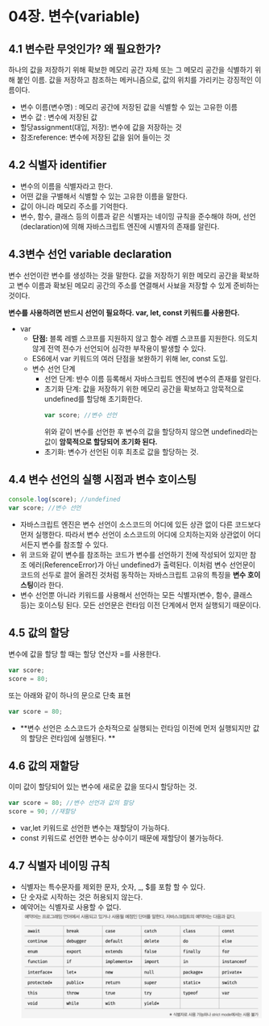 # 04장. 변수(variable)

## 4.1 변수란 무엇인가? 왜 필요한가?

하나의 값을 저장하기 위해 확보한 메모리 공간 자체 또는 그 메모리 공간을 식별하기 위해 붙인 이름.
값을 저장하고 참조하는 메커니즘으로, 값의 위치를 가리키는 강징적인 이름이다.

- 변수 이름(변수명) : 메모리 공간에 저장된 값을 식별할 수 있는 고유한 이름
- 변수 값 : 변수에 저장된 값
- 할당assignment(대입, 저장): 변수에 값을 저장하는 것
- 참조reference: 변수에 저장된 값을 읽어 들이는 것

## 4.2 식별자 identifier

- 변수의 이름을 식별자라고 한다.
- 어떤 값을 구별해서 식별할 수 있는 고유한 이름을 말한다.
- 값이 아니라 메모리 주소를 기억한다.
- 변수, 함수, 클래스 등의 이름과 같은 식별자는 네이밍 규칙을 준수해야 하며, 선언(declaration)에 의해 자바스크립트 엔진에 시별자의 존재를 알린다.

## 4.3변수 선언 variable declaration

변수 선언이란 변수를 생성하는 것을 말한다. 값을 저장하기 위한 메모리 공간을 확보하고 변수 이름과 확보된 메모리 공간의 주소를 연결해서 사뵤을 저장할 수 있게 준비하는 것이다.

**변수를 사용하려면 반드시 선언이 필요하다. var, let, const 키워드를 사용한다.**

- var
  - **단점:** 블록 레벨 스코프를 지원하지 않고 함수 레벨 스코프를 지원한다. 의도치 않게 전역 젼수가 선언되어 심각한 부작용이 발생할 수 있다.
  - ES6에서 var 키워드의 여러 단점을 보완하기 위해 ler, const 도입.
  - 변수 선언 단계
    - 선언 단계: 뱐수 이름 등록해서 자바스크립트 엔진에 변수의 존재를 알린다.
    - 초기화 단계: 값을 저장하기 위한 메모리 공간을 확보하고 암묵적으로 undefined를 할당해 초기화한다.
      ```js
      var score; //변수 선언
      ```
      위와 같이 변수를 선언한 후 변수의 값을 할당하지 않으면 undefined라는 값이 **암묵적으로 할당되어 초기화 된다.**
    - 초기화: 변수가 선언된 이후 최초로 값을 할당하는 것.

## 4.4 변수 선언의 실행 시점과 변수 호이스팅

```js
console.log(score); //undefined
var score; //변수 선언
```

- 자바스크립트 엔진은 변수 선언이 소스코드의 어디에 있든 상관 없이 다른 코드보다 먼저 실행한다. 따라서 변수 선언이 소스코드의 어디에 으치하는지와 상관없이 어디서든지 변수를 참조할 수 있다.
- 위 코드와 같이 변수를 참조하는 코드가 변수를 선언하기 전에 작성되어 있지만 참조 에러(ReferenceError)가 아닌 undefined가 출력된다.
  이처럼 변수 선언문이 코드의 선두로 끌어 올려진 것처럼 동작하는 자바스크립트 고유의 특징을 **변수 호이스팅**이라 한다.
- 변수 선언뿐 아니라 키워드를 사용해서 선언하는 모든 식별자(변수, 함수, 클래스 등)는 호이스팅 된다. 모든 선언문은 런타임 이전 단계에서 먼저 실행되기 때문이다.

## 4.5 값의 할당

변수에 값을 할당 할 때는 할당 연산자 =를 사용한다.

```js
var score;
score = 80;
```

또는 아래와 같이 하나의 문으로 단축 표현

```js
var score = 80;
```

- **변수 선언은 소스코드가 순차적으로 실행되는 런타임 이전에 먼저 실행되지만 값의 할당은 런타임에 실행된다.
  **

## 4.6 값의 재할당

이미 값이 할당되어 있는 변수에 새로운 값을 또다시 할당하는 것.

```js
var score = 80; //변수 선언과 값의 할당
score = 90; //재할당
```

- var,let 키워드로 선언한 변수는 재할당이 가능하다.
- const 키워드로 선언한 변수는 상수이기 때문에 재할당이 불가능하다.

## 4.7 식별자 네이밍 규칙

- 식별자는 특수문자를 제외한 문자, 숫자, \_, $를 포함 할 수 있다.
- 단 숫자로 시작하는 것은 허용되지 않는다.
- 예약어는 식별자로 사용할 수 없다.  
  ![](2024-01-02-13-00-39.png)
